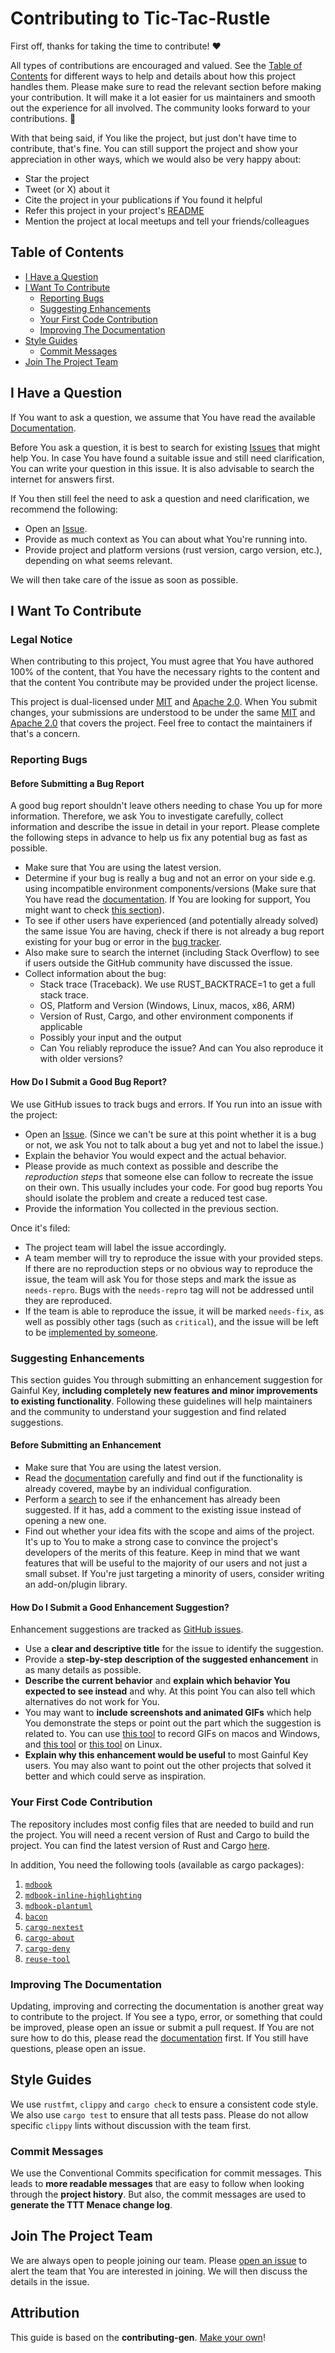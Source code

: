 <!--
SPDX-FileCopyrightText: 2022 - 2024 Ali Sajid Imami

SPDX-License-Identifier: Apache-2.0
SPDX-License-Identifier: MIT
-->

<!-- omit in toc -->
# Contributing to Tic-Tac-Rustle

First off, thanks for taking the time to contribute! ❤️

All types of contributions are encouraged and valued. See the [Table of Contents](#table-of-contents) for different ways to help and details about how this project handles them. Please make sure to read the relevant section before making your contribution. It will make it a lot easier for us maintainers and smooth out the experience for all involved. The community looks forward to your contributions. 🎉

With that being said, if You like the project, but just don't have time to contribute, that's fine. You can still support the project and show your appreciation in other ways, which we would also be very happy about:

- Star the project
- Tweet (or X) about it
- Cite the project in your publications if You found it helpful
- Refer this project in your project's [README](README.md)
- Mention the project at local meetups and tell your friends/colleagues

<!-- omit in toc -->
## Table of Contents

- [I Have a Question](#i-have-a-question)
- [I Want To Contribute](#i-want-to-contribute)
  - [Reporting Bugs](#reporting-bugs)
  - [Suggesting Enhancements](#suggesting-enhancements)
  - [Your First Code Contribution](#your-first-code-contribution)
  - [Improving The Documentation](#improving-the-documentation)
- [Style Guides](#style-guides)
  - [Commit Messages](#commit-messages)
- [Join The Project Team](#join-the-project-team)



## I Have a Question

If You want to ask a question, we assume that You have read the available [Documentation](https://docs.rs/tictacrustle).

Before You ask a question, it is best to search for existing [Issues](https://github.com/AliSajid/tictacrustle/issues) that might help You. In case You have found a suitable issue and still need clarification, You can write your question in this issue. It is also advisable to search the internet for answers first.

If You then still feel the need to ask a question and need clarification, we recommend the following:

- Open an [Issue](https://github.com/AliSajid/tictacrustle/issues/new).
- Provide as much context as You can about what You're running into.
- Provide project and platform versions (rust version, cargo version, etc.), depending on what seems relevant.

We will then take care of the issue as soon as possible.

## I Want To Contribute

### Legal Notice <!-- omit in toc -->

When contributing to this project, You must agree that You have authored 100% of the content, that You have the necessary rights to the content and that the content You contribute may be provided under the project license.


This project is dual-licensed under [MIT](LICENSES/MIT.txt) and [Apache 2.0](LICENSES/Apache-2.0.txt). When You submit changes, your submissions are understood to be under the same [MIT](LICENSES/MIT.txt) and [Apache 2.0](LICENSES/Apache-2.0.txt) that covers the project. Feel free to contact the maintainers if that's a concern.


### Reporting Bugs

<!-- omit in toc -->
#### Before Submitting a Bug Report

A good bug report shouldn't leave others needing to chase You up for more information. Therefore, we ask You to investigate carefully, collect information and describe the issue in detail in your report. Please complete the following steps in advance to help us fix any potential bug as fast as possible.

- Make sure that You are using the latest version.
- Determine if your bug is really a bug and not an error on your side e.g. using incompatible environment components/versions (Make sure that You have read the [documentation](https://docs.rs/tictacrustle). If You are looking for support, You might want to check [this section](#i-have-a-question)).
- To see if other users have experienced (and potentially already solved) the same issue You are having, check if there is not already a bug report existing for your bug or error in the [bug tracker](https://github.com/AliSajid/tictacrustle/issues?q=label%3Abug).
- Also make sure to search the internet (including Stack Overflow) to see if users outside the GitHub community have discussed the issue.
- Collect information about the bug:
  - Stack trace (Traceback). We use RUST_BACKTRACE=1 to get a full stack trace.
  - OS, Platform and Version (Windows, Linux, macos, x86, ARM)
  - Version of Rust, Cargo, and other environment components if applicable
  - Possibly your input and the output
  - Can You reliably reproduce the issue? And can You also reproduce it with older versions?

<!-- omit in toc -->
#### How Do I Submit a Good Bug Report?


We use GitHub issues to track bugs and errors. If You run into an issue with the project:

- Open an [Issue](https://github.com/AliSajid/tictacrustle/issues/new). (Since we can't be sure at this point whether it is a bug or not, we ask You not to talk about a bug yet and not to label the issue.)
- Explain the behavior You would expect and the actual behavior.
- Please provide as much context as possible and describe the *reproduction steps* that someone else can follow to recreate the issue on their own. This usually includes your code. For good bug reports You should isolate the problem and create a reduced test case.
- Provide the information You collected in the previous section.

Once it's filed:

- The project team will label the issue accordingly.
- A team member will try to reproduce the issue with your provided steps. If there are no reproduction steps or no obvious way to reproduce the issue, the team will ask You for those steps and mark the issue as `needs-repro`. Bugs with the `needs-repro` tag will not be addressed until they are reproduced.
- If the team is able to reproduce the issue, it will be marked `needs-fix`, as well as possibly other tags (such as `critical`), and the issue will be left to be [implemented by someone](#your-first-code-contribution).


### Suggesting Enhancements

This section guides You through submitting an enhancement suggestion for Gainful Key, **including completely new features and minor improvements to existing functionality**. Following these guidelines will help maintainers and the community to understand your suggestion and find related suggestions.

<!-- omit in toc -->
#### Before Submitting an Enhancement

- Make sure that You are using the latest version.
- Read the [documentation](https://docs.rs/tictacrustle) carefully and find out if the functionality is already covered, maybe by an individual configuration.
- Perform a [search](https://github.com/AliSajid/tictacrustle/issues) to see if the enhancement has already been suggested. If it has, add a comment to the existing issue instead of opening a new one.
- Find out whether your idea fits with the scope and aims of the project. It's up to You to make a strong case to convince the project's developers of the merits of this feature. Keep in mind that we want features that will be useful to the majority of our users and not just a small subset. If You're just targeting a minority of users, consider writing an add-on/plugin library.

<!-- omit in toc -->
#### How Do I Submit a Good Enhancement Suggestion?

Enhancement suggestions are tracked as [GitHub issues](https://github.com/AliSajid/tictacrustle/issues).

- Use a **clear and descriptive title** for the issue to identify the suggestion.
- Provide a **step-by-step description of the suggested enhancement** in as many details as possible.
- **Describe the current behavior** and **explain which behavior You expected to see instead** and why. At this point You can also tell which alternatives do not work for You.
- You may want to **include screenshots and animated GIFs** which help You demonstrate the steps or point out the part which the suggestion is related to. You can use [this tool](https://www.cockos.com/licecap/) to record GIFs on macos and Windows, and [this tool](https://github.com/colinkeenan/silentcast) or [this tool](https://github.com/GNOME/byzanz) on Linux. <!-- this should only be included if the project has a GUI -->
- **Explain why this enhancement would be useful** to most Gainful Key users. You may also want to point out the other projects that solved it better and which could serve as inspiration.

### Your First Code Contribution

The repository includes most config files that are needed to build and run the project. You will need a recent version of Rust and Cargo to build the project. You can find the latest version of Rust and Cargo [here](https://www.rust-lang.org/tools/install).

In addition, You need the following tools (available as cargo packages):

1. [`mdbook`](https://github.com/rust-lang/mdBook)
2. [`mdbook-inline-highlighting`](https://github.com/phoenixr-codes/mdbook-inline-highlighting)
3. [`mdbook-plantuml`](https://github.com/sytsereitsma/mdbook-plantuml)
4. [`bacon`](https://github.com/Canop/bacon)
5. [`cargo-nextest`](https://nexte.st/)
6. [`cargo-about`](https://github.com/EmbarkStudios/cargo-about)
7. [`cargo-deny`](https://embarkstudios.github.io/cargo-deny/)
8. [`reuse-tool`](https://github.com/fsfe/reuse-tool)

### Improving The Documentation

Updating, improving and correcting the documentation is another great way to contribute to the project. If You see a typo, error, or something that could be improved, please open an issue or submit a pull request. If You are not sure how to do this, please read the [documentation](https://docs.rs/tictacrustle) first. If You still have questions, please open an issue.

## Style Guides

We use `rustfmt`, `clippy` and `cargo check` to ensure a consistent code style. We also use `cargo test` to ensure that all tests pass. Please do not allow specific `clippy` lints without discussion with the team first.

### Commit Messages

We use the Conventional Commits specification for commit messages. This leads to **more readable messages** that are easy to follow when looking through the **project history**. But also, the commit messages are used to **generate the TTT Menace change log**.

## Join The Project Team

We are always open to people joining our team. Please [open an issue](https://github.com/AliSajid/tictacrustle/issues) to alert the team that You are interested in joining. We will then discuss the details in the issue.

<!-- omit in toc -->
## Attribution

This guide is based on the **contributing-gen**. [Make your own](https://github.com/bttger/contributing-gen)!
